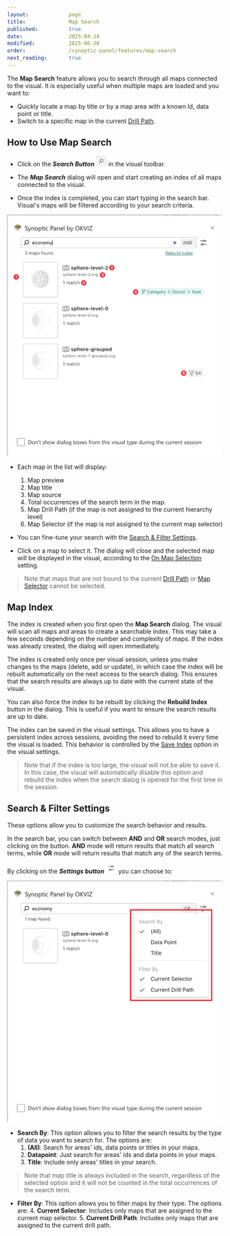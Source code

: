 ```yaml
---
layout:             page
title:              Map Search
published:          true
date:               2025-04-24
modified:           2025-06-28
order:              /synoptic-panel/features/map-search
next_reading:       true
---
```


The **Map Search** feature allows you to search through all maps connected to the visual. It is especially useful when multiple maps are loaded and you want to:

- Quickly locate a map by title or by a map area with a known Id, data point or title.
- Switch to a specific map in the current [Drill Path](../features/drill-mode.md#the-drill-path).

## How to Use Map Search

- Click on the ***Search Button*** <img src="images/search-icon.png" width="25" class="nomargin"> in the visual toolbar.

- The ***Map Search*** dialog will open and start creating an index of all maps connected to the visual. 

- Once the index is completed, you can start typing in the search bar. Visual's maps will be filtered according to your search criteria.

<img src="images/map-search-dialog.png" width="500">

- Each map in the list will display:
    1. Map preview
    2. Map title
    3. Map source
    4. Total occurrences of the search term in the map. 
    5. Map Drill Path (if the map is not assigned to the current hierarchy level)
    6. Map Selector (if the map is not assigned to the current map selector)

- You can fine-tune your search with the [Search & Filter Settings](#search--filter-settings).

- Click on a map to select it. The dialog will close and the selected map will be displayed in the visual, according to the [On Map Selection](../options/advanced-options/map-search.md#on-map-selection) setting.

> Note that maps that are not bound to the current [Drill Path](../features/drill-mode.md#the-drill-path) or [Map Selector](../features/filtering-maps.md#map-selector) cannot be selected.

## Map Index

The index is created when you first open the **Map Search** dialog. The visual will scan all maps and areas to create a searchable index. This may take a few seconds depending on the number and complexity of maps. If the index was already created, the dialog will open immediately. 

The index is created only once per visual session, unless you make changes to the maps (delete, add or update), in which case the index will be rebuilt automatically on the next access to the search dialog. This ensures that the search results are always up to date with the current state of the visual.

You can also force the index to be rebuilt by clicking the **Rebuild Index** button in the dialog. This is useful if you want to ensure the search results are up to date.

The index can be saved in the visual settings. This allows you to have a persistent index across sessions, avoiding the need to rebuild it every time the visual is loaded. This behavior is controlled by the [Save Index](../options/advanced-options/map-search.md#save-index) option in the visual settings.

> Note that if the index is too large, the visual will not be able to save it. In this case, the visual will automatically disable this option and rebuild the index when the search dialog is opened for the first time in the session.

## Search & Filter Settings

These options allow you to customize the search behavior and results.

In the search bar, you can switch between **AND** and **OR** search modes, just clicking on the button. **AND** mode will return results that match all search terms, while **OR** mode will return results that match any of the search terms.

By clicking on the ***Settings button*** <img src="images/map-search-filter-btn.png" width="25" class="nomargin"> you can choose to:

<img src="images/map-search-filter.png" width="500">

- **Search By**: This option allows you to filter the search results by the type of data you want to search for. The options are:
    1. **(All)**: Search for areas' ids, data points or titles in your maps.
    2. **Datapoint**: Just search for areas' ids and data points in your maps.
    3. **Title**: Include only areas' titles in your search.

> Note that map title is always included in the search, regardless of the selected option and it will not be counted in the total occurrences of the search term.

- **Filter By**: This option allows you to filter maps by their type. The options are:
    4. **Current Selector**: Includes only maps that are assigned to the current map selector.
    5. **Current Drill Path**: Includes only maps that are assigned to the current drill path.
